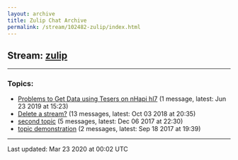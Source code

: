 ```yaml
---
layout: archive
title: Zulip Chat Archive
permalink: /stream/102482-zulip/index.html
---
```


## Stream: [zulip](https://hl7webmaster.github.io/zulip-hl7-org/stream/102482-zulip/index.html)
---

### Topics:

* [Problems to Get Data using Tesers on nHapi hl7](topic/Problems.20to.20Get.20Data.20using.20Tesers.20on.20nHapi.20hl7.html) (1 message, latest: Jun 23 2019 at 15:23)
* [Delete a stream?](topic/Delete.20a.20stream.3F.html) (13 messages, latest: Oct 03 2018 at 20:35)
* [second topic](topic/second.20topic.html) (5 messages, latest: Dec 06 2017 at 22:30)
* [topic demonstration](topic/topic.20demonstration.html) (2 messages, latest: Sep 18 2017 at 19:39)

<hr><p>Last updated: Mar 23 2020 at 00:02 UTC</p>